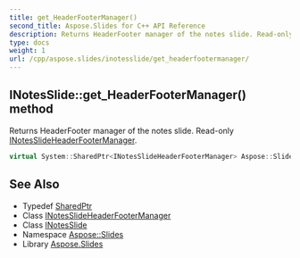 ```yaml
---
title: get_HeaderFooterManager()
second_title: Aspose.Slides for C++ API Reference
description: Returns HeaderFooter manager of the notes slide. Read-only INotesSlideHeaderFooterManager.
type: docs
weight: 1
url: /cpp/aspose.slides/inotesslide/get_headerfootermanager/
---
```

## INotesSlide::get_HeaderFooterManager() method


Returns HeaderFooter manager of the notes slide. Read-only [INotesSlideHeaderFooterManager](../../inotesslideheaderfootermanager/).

```cpp
virtual System::SharedPtr<INotesSlideHeaderFooterManager> Aspose::Slides::INotesSlide::get_HeaderFooterManager()=0
```

## See Also

* Typedef [SharedPtr](../../system/sharedptr/)
* Class [INotesSlideHeaderFooterManager](../inotesslideheaderfootermanager/)
* Class [INotesSlide](./)
* Namespace [Aspose::Slides](../)
* Library [Aspose.Slides](../../)